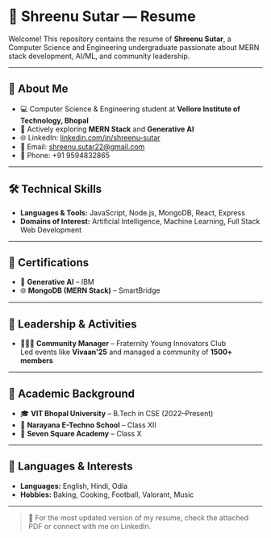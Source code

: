 # 📄 Shreenu Sutar — Resume

Welcome! This repository contains the resume of **Shreenu Sutar**, a Computer Science and Engineering undergraduate passionate about MERN stack development, AI/ML, and community leadership.

---

## 👤 About Me

- 💻 Computer Science & Engineering student at **Vellore Institute of Technology, Bhopal**
- 🌱 Actively exploring **MERN Stack** and **Generative AI**
- 🌐 LinkedIn: [linkedin.com/in/shreenu-sutar](https://www.linkedin.com/in/shreenu-sutar)
- 📧 Email: shreenu.sutar22@gmail.com
- 📱 Phone: +91 9594832865

---

## 🛠️ Technical Skills

- **Languages & Tools:** JavaScript, Node.js, MongoDB, React, Express
- **Domains of Interest:** Artificial Intelligence, Machine Learning, Full Stack Web Development

---

## 📜 Certifications

- 🧠 **Generative AI** – IBM
- 🌐 **MongoDB (MERN Stack)** – SmartBridge

---

## 🌟 Leadership & Activities

- 🧑‍🤝‍🧑 **Community Manager** – Fraternity Young Innovators Club  
  Led events like **Vivaan'25** and managed a community of **1500+ members**

---

## 🎯 Academic Background

- 🎓 **VIT Bhopal University** – B.Tech in CSE (2022–Present)  
- 🏫 **Narayana E-Techno School** – Class XII  
- 🏫 **Seven Square Academy** – Class X  

---

## 💬 Languages & Interests

- **Languages:** English, Hindi, Odia
- **Hobbies:** Baking, Cooking, Football, Valorant, Music

---

> 🔗 For the most updated version of my resume, check the attached PDF or connect with me on LinkedIn.
